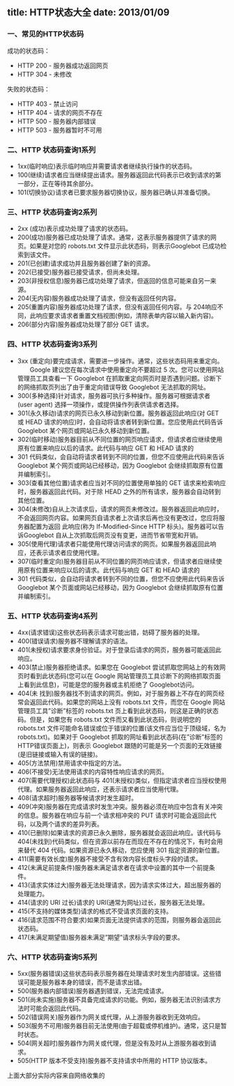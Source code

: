 title: HTTP状态大全
date: 2013/01/09
---

### 一、常见的HTTP状态码

成功的状态码：

* HTTP 200 - 服务器成功返回网页
* HTTP 304 - 未修改

失败的状态码：

* HTTP 403 - 禁止访问
* HTTP 404 - 请求的网页不存在
* HTTP 500 - 服务器内部错误
* HTTP 503 - 服务器暂时不可用

### 二、HTTP 状态码查询1系列

* 1xx(临时响应)表示临时响应并需要请求者继续执行操作的状态码。
* 100(继续)请求者应当继续提出请求。服务器返回此代码表示已收到请求的第一部分，正在等待其余部分。
* 101(切换协议)请求者已要求服务器切换协议，服务器已确认并准备切换。

### 三、HTTP 状态码查询2系列

* 2xx (成功)表示成功处理了请求的状态码。
* 200(成功)服务器已成功处理了请求。通常，这表示服务器提供了请求的网页。如果是对您的 robots.txt 文件显示此状态码，则表示Googlebot 已成功检索到该文件。
* 201(已创建)请求成功并且服务器创建了新的资源。
* 202(已接受)服务器已接受请求，但尚未处理。
* 203(非授权信息)服务器已成功处理了请求，但返回的信息可能来自另一来源。
* 204(无内容)服务器成功处理了请求，但没有返回任何内容。
* 205(重置内容)服务器成功处理了请求，但没有返回任何内容。与 204响应不同，此响应要求请求者重置文档视图(例如，清除表单内容以输入新内容)。
* 206(部分内容)服务器成功处理了部分 GET 请求。

### 四、HTTP 状态码查询3系列

* 3xx (重定向)要完成请求，需要进一步操作。通常，这些状态码用来重定向。
　　Google 建议您在每次请求中使用重定向不要超过 5 次。您可以使用网站管理员工具查看一下 Googlebot 在抓取重定向网页时是否遇到问题。诊断下的网络抓取页列出了由于重定向错误导致 Googlebot 无法抓取的网址。
* 300(多种选择)针对请求，服务器可执行多种操作。服务器可根据请求者 (user agent) 选择一项操作，或提供操作列表供请求者选择。
* 301(永久移动)请求的网页已永久移动到新位置。服务器返回此响应(对 GET 或 HEAD 请求的响应)时，会自动将请求者转到新位置。您应使用此代码告诉 Googlebot 某个网页或网站已永久移动到新位置。
* 302(临时移动)服务器目前从不同位置的网页响应请求，但请求者应继续使用原有位置来响应以后的请求。此代码与响应 GET 和 HEAD 请求的
* 301 代码类似，会自动将请求者转到不同的位置，但您不应使用此代码来告诉 Googlebot 某个网页或网站已经移动，因为 Googlebot 会继续抓取原有位置并编制索引。
* 303(查看其他位置)请求者应当对不同的位置使用单独的 GET 请求来检索响应时，服务器返回此代码。对于除 HEAD 之外的所有请求，服务器会自动转到其他位置。
* 304(未修改)自从上次请求后，请求的网页未修改过。服务器返回此响应时，不会返回网页内容。如果网页自请求者上次请求后再也没有更改过，您应将服务器配置为返回 此响应(称为 If-Modified-Since HTTP 标头)。服务器可以告诉Googlebot 自从上次抓取后网页没有变更，进而节省带宽和开销。
* 305(使用代理)请求者只能使用代理访问请求的网页。如果服务器返回此响应，还表示请求者应使用代理。
* 307(临时重定向)服务器目前从不同位置的网页响应请求，但请求者应继续使用原有位置来响应以后的请求。此代码与响应 GET 和 HEAD 请求的
* 301 代码类似，会自动将请求者转到不同的位置，但您不应使用此代码来告诉 Googlebot 某个页面或网站已经移动，因为 Googlebot 会继续抓取原有位置并编制索引。

### 五、HTTP 状态码查询4系列

* 4xx(请求错误)这些状态码表示请求可能出错，妨碍了服务器的处理。
* 400(错误请求)服务器不理解请求的语法。
* 401(未授权)请求要求身份验证。对于登录后请求的网页，服务器可能返回此响应。
* 403(禁止)服务器拒绝请求。如果您在 Googlebot 尝试抓取您网站上的有效网页时看到此状态码(您可以在 Google 网站管理员工具诊断下的网络抓取页面上看到此信息)，可能是您的服务器或主机拒绝了 Googlebot访问。
* 404(未 找到)服务器找不到请求的网页。例如，对于服务器上不存在的网页经常会返回此代码。如果您的网站上没有 robots.txt 文件，而您在 Google 网站管理员工具”诊断”标签的 robots.txt 页上看到此状态码，则这是正确的状态码。但是，如果您有 robots.txt 文件而又看到此状态码，则说明您的robots.txt 文件可能命名错误或位于错误的位置(该文件应当位于顶级域，名为 robots.txt)。如果对于 Googlebot 抓取的网址看到此状态码(在”诊断”标签的 HTTP错误页面上)，则表示 Googlebot 跟随的可能是另一个页面的无效链接(是旧链接或输入有误的链接)。
* 405(方法禁用)禁用请求中指定的方法。
* 406(不接受)无法使用请求的内容特性响应请求的网页。
* 407(需要代理授权)此状态码与 401(未授权)类似，但指定请求者应当授权使用代理。如果服务器返回此响应，还表示请求者应当使用代理。
* 408(请求超时)服务器等候请求时发生超时。
* 409(冲突)服务器在完成请求时发生冲突。服务器必须在响应中包含有关冲突的信息。服务器在响应与前一个请求相冲突的 PUT 请求时可能会返回此代码，以及两个请求的差异列表。
* 410(已删除)如果请求的资源已永久删除，服务器就会返回此响应。该代码与 404(未找到)代码类似，但在资源以前存在而现在不存在的情况下，有时会用来替代 404 代码。如果资源已永久移动，您应使用 301 指定资源的新位置。
* 411(需要有效长度)服务器不接受不含有效内容长度标头字段的请求。
* 412(未满足前提条件)服务器未满足请求者在请求中设置的其中一个前提条件。
* 413(请求实体过大)服务器无法处理请求，因为请求实体过大，超出服务器的处理能力。
* 414(请求的 URI 过长)请求的 URI(通常为网址)过长，服务器无法处理。
* 415(不支持的媒体类型)请求的格式不受请求页面的支持。
* 416(请求范围不符合要求)如果页面无法提供请求的范围，则服务器会返回此状态码。
* 417(未满足期望值)服务器未满足”期望”请求标头字段的要求。

### 六、HTTP 状态码查询5系列

* 5xx(服务器错误)这些状态码表示服务器在处理请求时发生内部错误。这些错误可能是服务器本身的错误，而不是请求出错。
* 500(服务器内部错误)服务器遇到错误，无法完成请求。
* 501(尚未实施)服务器不具备完成请求的功能。例如，服务器无法识别请求方法时可能会返回此代码。
* 502(错误网关)服务器作为网关或代理，从上游服务器收到无效响应。
* 503(服务不可用)服务器目前无法使用(由于超载或停机维护)。通常，这只是暂时状态。
* 504(网关超时)服务器作为网关或代理，但是没有及时从上游服务器收到请求。
* 505(HTTP 版本不受支持)服务器不支持请求中所用的 HTTP 协议版本。

上面大部分实际内容来自网络收集的


